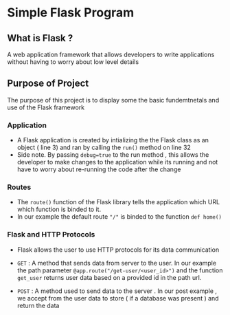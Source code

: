 # Simple Flask Program

## What is Flask ?
 A web application framework that allows developers to write applications without having to worry about 
 low level details

## Purpose of Project 
The purpose of this project is to display some the basic fundemtnetals and use of the Flask framework

### Application 
- A Flask application is created by intializing the the Flask class as an object ( line 3) and ran by calling the `run()` method on line 32
- Side note. By  passing `debug=true` to the run method , this allows the developer to make changes to the application while its running and not have to worry about re-running the code after the change  

### Routes 
- The `route()` function of the Flask library tells the application which URL which function is binded to it. 
- In our example the default route `"/"` is binded to the function `def home()`

### Flask and HTTP Protocols 
 - Flask allows the user to use HTTP protocols for its data communication 

 - `GET` : A method that sends data from server to the user. In our example the path parameter `@app.route("/get-user/<user_id>")` and the function `get_user` returns user data based on a provided id in the path url.

 - `POST` : A method used to send data to the server . In our post example , we accept from the user data to store ( if a database was present ) and return the data 

